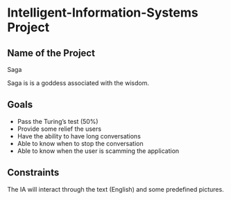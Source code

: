 # Intelligent-Information-Systems Project

## Name of the Project

Saga

Saga is is a goddess associated with the wisdom.

## Goals

* Pass the Turing’s test (50%)
* Provide some relief  the users
* Have the ability to have long conversations
* Able to know when to stop the conversation 
* Able to know when the user is scamming the application

## Constraints

The IA will interact through the text (English) and some predefined pictures.